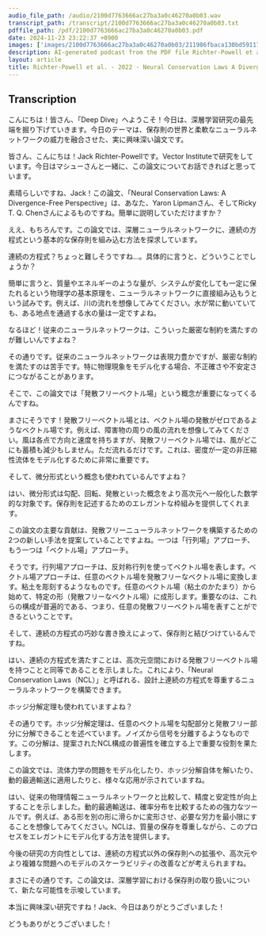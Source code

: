 ```yaml
---
audio_file_path: /audio/2100d7763666ac27ba3a0c46270a0b03.wav
transcript_path: /transcript/2100d7763666ac27ba3a0c46270a0b03.txt
pdffile_path: /pdf/2100d7763666ac27ba3a0c46270a0b03.pdf
date: 2024-11-23 23:22:37 +0900
images: ['images/2100d7763666ac27ba3a0c46270a0b03/211986fbaca130bd591179e956b048578bef8342f94b021263b5256684826e6d.jpg', 'images/2100d7763666ac27ba3a0c46270a0b03/fd2efa71c9dba0cbbca3103bf13023378eef26606aa0069b37c1a4b666a532d3.jpg', 'images/2100d7763666ac27ba3a0c46270a0b03/8f0e194604ad86e5db2aaddcb242c24f120f52432c57298192fe704848dc5dec.jpg', 'images/2100d7763666ac27ba3a0c46270a0b03/e21d8fbc882b4d8a41b85298c019918432014e82f5a729e2ad96068635471b5b.jpg', 'images/2100d7763666ac27ba3a0c46270a0b03/5f5f94726f5458a4de5afb570e6332000b18dc8a1f161064a94ff0314328e143.jpg', 'images/2100d7763666ac27ba3a0c46270a0b03/ed72b823b5b03b8cb56e4a7e7a1ff5e77ca4e83a11bc991efcb1823346f7faa3.jpg', 'images/2100d7763666ac27ba3a0c46270a0b03/668f653e5fcd26d8cab6ef633c81da27a6eaeed786c55da5745b60f159fc8c31.jpg', 'images/2100d7763666ac27ba3a0c46270a0b03/9e255da58af89f86bb48a36dbe7385da03174c4547ed28ccf1d67b8849b82075.jpg', 'images/2100d7763666ac27ba3a0c46270a0b03/6808ce23e821e1610de3ebf79a7ba993c97f92bc13b7fb09537eb7a9792cc0bf.jpg', 'images/2100d7763666ac27ba3a0c46270a0b03/2a5f6cfcef0d4e867c68675b684a7c0f04d16e7cc9a7112aa09f36a32c2b8fd4.jpg', 'images/2100d7763666ac27ba3a0c46270a0b03/d447695d45865fc48ec26ec5ac60e4d64673997248bf709f12ed06f866592bf2.jpg']
description: AI-generated podcast from the PDF file Richter-Powell et al. - 2022 - Neural Conservation Laws A Divergence-Free Perspe_JP / 2100d7763666ac27ba3a0c46270a0b03
layout: article
title: Richter-Powell et al. - 2022 - Neural Conservation Laws A Divergence-Free Perspe_JP
---
```


## Transcription
こんにちは！皆さん、「Deep Dive」へようこそ！今日は、深層学習研究の最先端を掘り下げていきます。今日のテーマは、保存則の世界と柔軟なニューラルネットワークの威力を融合させた、実に興味深い論文です。

皆さん、こんにちは！Jack Richter-Powellです。Vector Instituteで研究をしています。今日はマシューさんと一緒に、この論文についてお話できればと思っています。

素晴らしいですね、Jack！この論文、「Neural Conservation Laws: A Divergence-Free Perspective」は、あなた、Yaron Lipmanさん、そしてRicky T. Q. Chenさんによるものですね。簡単に説明していただけますか？

ええ、もちろんです。この論文では、深層ニューラルネットワークに、連続の方程式という基本的な保存則を組み込む方法を探求しています。

連続の方程式？ちょっと難しそうですね…。具体的に言うと、どういうことでしょうか？

簡単に言うと、質量やエネルギーのような量が、システムが変化しても一定に保たれるという物理学の基本原理を、ニューラルネットワークに直接組み込もうという試みです。例えば、川の流れを想像してみてください。水が常に動いていても、ある地点を通過する水の量は一定ですよね。

なるほど！従来のニューラルネットワークは、こういった厳密な制約を満たすのが難しいんですよね？

その通りです。従来のニューラルネットワークは表現力豊かですが、厳密な制約を満たすのは苦手です。特に物理現象をモデル化する場合、不正確さや不安定さにつながることがあります。

そこで、この論文では「発散フリーベクトル場」という概念が重要になってくるんですね。

まさにそうです！発散フリーベクトル場とは、ベクトル場の発散がゼロであるようなベクトル場です。例えば、障害物の周りの風の流れを想像してみてください。風は各点で方向と速度を持ちますが、発散フリーベクトル場では、風がどこにも蓄積も減少もしません。ただ流れるだけです。これは、密度が一定の非圧縮性流体をモデル化するために非常に重要です。

そして、微分形式という概念も使われているんですよね？

はい、微分形式は勾配、回転、発散といった概念をより高次元へ一般化した数学的な対象です。保存則を記述するためのエレガントな枠組みを提供してくれます。

この論文の主要な貢献は、発散フリーニューラルネットワークを構築するための2つの新しい手法を提案していることですよね。一つは「行列場」アプローチ、もう一つは「ベクトル場」アプローチ。

そうです。行列場アプローチは、反対称行列を使ってベクトル場を表します。ベクトル場アプローチは、任意のベクトル場を発散フリーなベクトル場に変換します。粘土を彫刻するようなものです。任意のベクトル場（粘土のかたまり）から始めて、特定の形（発散フリーなベクトル場）に成形します。重要なのは、これらの構成が普遍的である、つまり、任意の発散フリーベクトル場を表すことができるということです。

そして、連続の方程式の巧妙な書き換えによって、保存則と結びつけているんですね。

はい、連続の方程式を満たすことは、高次元空間における発散フリーベクトル場を持つことと同等であることを示しました。これにより、「Neural Conservation Laws（NCL）」と呼ばれる、設計上連続の方程式を尊重するニューラルネットワークを構築できます。

ホッジ分解定理も使われていますよね？

その通りです。ホッジ分解定理は、任意のベクトル場を勾配部分と発散フリー部分に分解できることを述べています。ノイズから信号を分離するようなものです。この分解は、提案されたNCL構成の普遍性を確立する上で重要な役割を果たします。

この論文では、流体力学の問題をモデル化したり、ホッジ分解自体を解いたり、動的最適輸送に適用したりと、様々な応用が示されていますね。

はい、従来の物理情報ニューラルネットワークと比較して、精度と安定性が向上することを示しました。動的最適輸送は、確率分布を比較するための強力なツールです。例えば、ある形を別の形に滑らかに変形させ、必要な労力を最小限にすることを想像してみてください。NCLは、質量の保存を尊重しながら、このプロセスをエレガントにモデル化する方法を提供します。

今後の研究の方向性としては、連続の方程式以外の保存則への拡張や、高次元やより複雑な問題へのモデルのスケーラビリティの改善などが考えられますね。

まさにその通りです。この論文は、深層学習における保存則の取り扱いについて、新たな可能性を示唆しています。

本当に興味深い研究ですね！Jack、今日はありがとうございました！

どうもありがとうございました！





